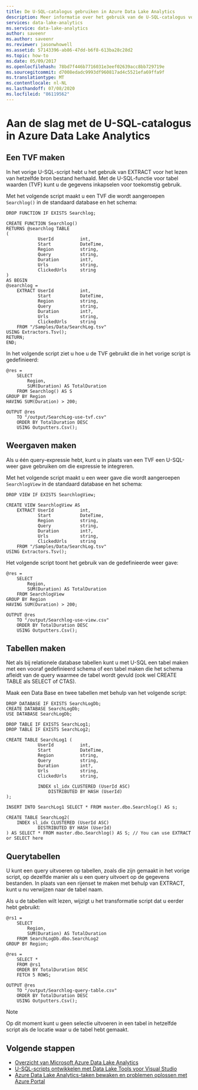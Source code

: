 ```yaml
---
title: De U-SQL-catalogus gebruiken in Azure Data Lake Analytics
description: Meer informatie over het gebruik van de U-SQL-catalogus voor het delen van code en gegevens. Maak functies voor tabel waarden, maak weer gaven, maak tabellen en zoek ze op.
services: data-lake-analytics
ms.service: data-lake-analytics
author: saveenr
ms.author: saveenr
ms.reviewer: jasonwhowell
ms.assetid: 57143396-ab86-47dd-b6f8-613ba28c28d2
ms.topic: how-to
ms.date: 05/09/2017
ms.openlocfilehash: 78bd7f446b7716031e3eef02639acc8bb729719e
ms.sourcegitcommit: d7008edadc9993df960817ad4c5521efa69ffa9f
ms.translationtype: MT
ms.contentlocale: nl-NL
ms.lasthandoff: 07/08/2020
ms.locfileid: "86119562"
---
```

# <a name="get-started-with-the-u-sql-catalog-in-azure-data-lake-analytics"></a>Aan de slag met de U-SQL-catalogus in Azure Data Lake Analytics

## <a name="create-a-tvf"></a>Een TVF maken

In het vorige U-SQL-script hebt u het gebruik van EXTRACT voor het lezen van hetzelfde bron bestand herhaald. Met de U-SQL-functie voor tabel waarden (TVF) kunt u de gegevens inkapselen voor toekomstig gebruik.  

Met het volgende script maakt u een TVF die wordt aangeroepen `Searchlog()` in de standaard database en het schema:

```usql
DROP FUNCTION IF EXISTS Searchlog;

CREATE FUNCTION Searchlog()
RETURNS @searchlog TABLE
(
            UserId          int,
            Start           DateTime,
            Region          string,
            Query           string,
            Duration        int?,
            Urls            string,
            ClickedUrls     string
)
AS BEGIN
@searchlog =
    EXTRACT UserId          int,
            Start           DateTime,
            Region          string,
            Query           string,
            Duration        int?,
            Urls            string,
            ClickedUrls     string
    FROM "/Samples/Data/SearchLog.tsv"
USING Extractors.Tsv();
RETURN;
END;
```

In het volgende script ziet u hoe u de TVF gebruikt die in het vorige script is gedefinieerd:

```usql
@res =
    SELECT
        Region,
        SUM(Duration) AS TotalDuration
    FROM Searchlog() AS S
GROUP BY Region
HAVING SUM(Duration) > 200;

OUTPUT @res
    TO "/output/SearchLog-use-tvf.csv"
    ORDER BY TotalDuration DESC
    USING Outputters.Csv();
```

## <a name="create-views"></a>Weergaven maken

Als u één query-expressie hebt, kunt u in plaats van een TVF een U-SQL-weer gave gebruiken om die expressie te integreren.

Met het volgende script maakt u een weer gave die wordt aangeroepen `SearchlogView` in de standaard database en het schema:

```usql
DROP VIEW IF EXISTS SearchlogView;

CREATE VIEW SearchlogView AS  
    EXTRACT UserId          int,
            Start           DateTime,
            Region          string,
            Query           string,
            Duration        int?,
            Urls            string,
            ClickedUrls     string
    FROM "/Samples/Data/SearchLog.tsv"
USING Extractors.Tsv();
```

Het volgende script toont het gebruik van de gedefinieerde weer gave:

```usql
@res =
    SELECT
        Region,
        SUM(Duration) AS TotalDuration
    FROM SearchlogView
GROUP BY Region
HAVING SUM(Duration) > 200;

OUTPUT @res
    TO "/output/Searchlog-use-view.csv"
    ORDER BY TotalDuration DESC
    USING Outputters.Csv();
```

## <a name="create-tables"></a>Tabellen maken
Net als bij relationele database tabellen kunt u met U-SQL een tabel maken met een vooraf gedefinieerd schema of een tabel maken die het schema afleidt van de query waarmee de tabel wordt gevuld (ook wel CREATE TABLE als SELECT of CTAS).

Maak een Data Base en twee tabellen met behulp van het volgende script:

```usql
DROP DATABASE IF EXISTS SearchLogDb;
CREATE DATABASE SearchLogDb;
USE DATABASE SearchLogDb;

DROP TABLE IF EXISTS SearchLog1;
DROP TABLE IF EXISTS SearchLog2;

CREATE TABLE SearchLog1 (
            UserId          int,
            Start           DateTime,
            Region          string,
            Query           string,
            Duration        int?,
            Urls            string,
            ClickedUrls     string,

            INDEX sl_idx CLUSTERED (UserId ASC)
                DISTRIBUTED BY HASH (UserId)
);

INSERT INTO SearchLog1 SELECT * FROM master.dbo.Searchlog() AS s;

CREATE TABLE SearchLog2(
    INDEX sl_idx CLUSTERED (UserId ASC)
            DISTRIBUTED BY HASH (UserId)
) AS SELECT * FROM master.dbo.Searchlog() AS S; // You can use EXTRACT or SELECT here
```

## <a name="query-tables"></a>Querytabellen
U kunt een query uitvoeren op tabellen, zoals die zijn gemaakt in het vorige script, op dezelfde manier als u een query uitvoert op de gegevens bestanden. In plaats van een rijenset te maken met behulp van EXTRACT, kunt u nu verwijzen naar de tabel naam.

Als u de tabellen wilt lezen, wijzigt u het transformatie script dat u eerder hebt gebruikt:

```usql
@rs1 =
    SELECT
        Region,
        SUM(Duration) AS TotalDuration
    FROM SearchLogDb.dbo.SearchLog2
GROUP BY Region;

@res =
    SELECT *
    FROM @rs1
    ORDER BY TotalDuration DESC
    FETCH 5 ROWS;

OUTPUT @res
    TO "/output/Searchlog-query-table.csv"
    ORDER BY TotalDuration DESC
    USING Outputters.Csv();
```

 >[!NOTE]
 >Op dit moment kunt u geen selectie uitvoeren in een tabel in hetzelfde script als de locatie waar u de tabel hebt gemaakt.

## <a name="next-steps"></a>Volgende stappen
* [Overzicht van Microsoft Azure Data Lake Analytics](data-lake-analytics-overview.md)
* [U-SQL-scripts ontwikkelen met Data Lake Tools voor Visual Studio](data-lake-analytics-data-lake-tools-get-started.md)
* [Azure Data Lake Analytics-taken bewaken en problemen oplossen met Azure Portal](data-lake-analytics-monitor-and-troubleshoot-jobs-tutorial.md)
